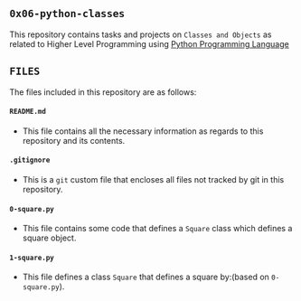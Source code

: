 ## `0x06-python-classes`

This repository contains tasks and projects on `Classes and Objects` as related to Higher Level Programming using [Python Programming Language](https://en.wikipedia.org/wiki/Python_(programming_language))

## `FILES`

The files included in this repository are as follows:

#### `README.md`
  - This file contains all the necessary information as regards to this repository and its contents.

#### `.gitignore`
  - This is a `git` custom file that encloses all files not tracked by git in this repository.

#### `0-square.py`
  - This file contains some code that defines a `Square` class which defines a square object.

#### `1-square.py`
  - This file defines a class `Square` that defines a square by:(based on `0-square.py`).
